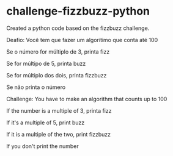 # challenge-fizzbuzz-python
Created a python code based on the fizzbuzz challenge.

Deafio:
Você tem que fazer um algorítimo que conta até 100

Se o número for múltiplo de 3, printa fizz

Se for múltipo de 5, printa buzz

Se for múltiplo dos dois, printa fizzbuzz

Se não printa o número

Challenge:
You have to make an algorithm that counts up to 100

If the number is a multiple of 3, printa fizz

If it's a multiple of 5, print buzz

If it is a multiple of the two, print fizzbuzz

If you don't print the number
